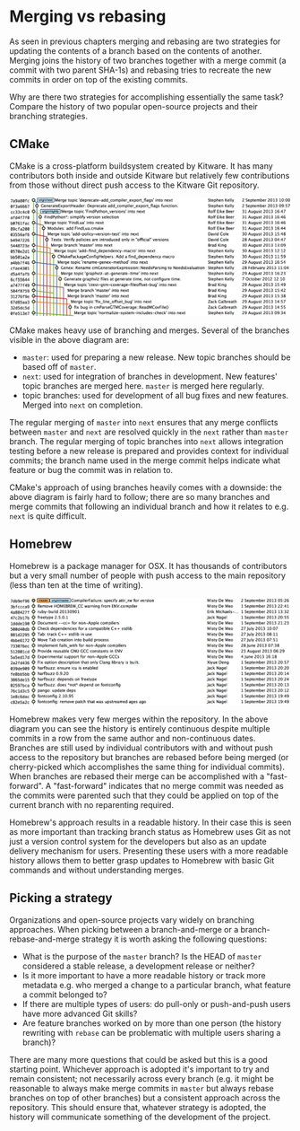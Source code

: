 # Merging vs rebasing
As seen in previous chapters merging and rebasing are two strategies for updating the contents of a branch based on the contents of another. Merging joins the history of two branches together with a merge commit (a commit with two parent SHA-1s) and rebasing tries to recreate the new commits in order on top of the existing commits.

Why are there two strategies for accomplishing essentially the same task? Compare the history of two popular open-source projects and their branching strategies.

## CMake
CMake is a cross-platform buildsystem created by Kitware. It has many contributors both inside and outside Kitware but relatively few contributions from those without direct push access to the Kitware Git repository.

![CMake branching](screenshots/cmake-branching.png)

CMake makes heavy use of branching and merges. Several of the branches visible in the above diagram are:

* `master`: used for preparing a new release. New topic branches should be based off of `master`.
* `next`: used for integration of branches in development. New features' topic branches are merged here. `master` is merged here regularly.
* topic branches: used for development of all bug fixes and new features. Merged into `next` on completion.

The regular merging of `master` into `next` ensures that any merge conflicts between `master` and `next` are resolved quickly in the `next` rather than `master` branch. The regular merging of topic branches into `next` allows integration testing before a new release is prepared and provides context for individual commits; the branch name used in the merge commit helps indicate what feature or bug the commit was in relation to.

CMake's approach of using branches heavily comes with a downside: the above diagram is fairly hard to follow; there are so many branches and merge commits that following an individual branch and how it relates to e.g. `next` is quite difficult.

## Homebrew
Homebrew is a package manager for OSX. It has thousands of contributors but a very small number of people with push access to the main repository (less than ten at the time of writing).

![Homebrew branching](screenshots/homebrew-branching.png)

Homebrew makes very few merges within the repository. In the above diagram you can see the history is entirely continuous despite multiple commits in a row from the same author and non-continuous dates. Branches are still used by individual contributors with and without push access to the repository but branches are rebased before being merged (or cherry-picked which accomplishes the same thing for individual commits). When branches are rebased their merge can be accomplished with a "fast-forward". A "fast-forward" indicates that no merge commit was needed as the commits were parented such that they could be applied on top of the current branch with no reparenting required.

Homebrew's approach results in a readable history. In their case this is seen as more important than tracking branch status as Homebrew uses Git as not just a version control system for the developers but also as an update delivery mechanism for users. Presenting these users with a more readable history allows them to better grasp updates to Homebrew with basic Git commands and without understanding merges.

## Picking a strategy
Organizations and open-source projects vary widely on branching approaches. When picking between a branch-and-merge or a branch-rebase-and-merge strategy it is worth asking the following questions:

* What is the purpose of the `master` branch? Is the HEAD of `master` considered a stable release, a development release or neither?
* Is it more important to have a more readable history or track more metadata e.g. who merged a change to a particular branch, what feature a commit belonged to?
* If there are multiple types of users: do pull-only or push-and-push users have more advanced Git skills?
* Are feature branches worked on by more than one person (the history rewriting with `rebase` can be problematic with multiple users sharing a branch)?

There are many more questions that could be asked but this is a good starting point. Whichever approach is adopted it's important to try and remain consistent; not necessarily across every branch (e.g. it might be reasonable to always make merge commits in `master` but always rebase branches on top of other branches) but a consistent approach across the repository. This should ensure that, whatever strategy is adopted, the history will communicate something of the development of the project.
